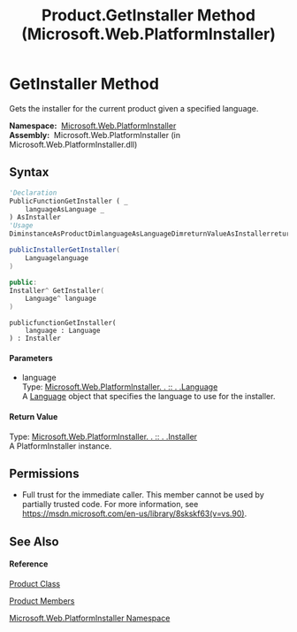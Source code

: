 ﻿---
title: Product.GetInstaller Method  (Microsoft.Web.PlatformInstaller)
TOCTitle: GetInstaller Method
ms:assetid: M:Microsoft.Web.PlatformInstaller.Product.GetInstaller(Microsoft.Web.PlatformInstaller.Language)
ms:mtpsurl: https://msdn.microsoft.com/en-us/library/microsoft.web.platforminstaller.product.getinstaller(v=VS.90)
ms:contentKeyID: 22049749
ms.date: 05/02/2012
mtps_version: v=VS.90
f1_keywords:
- Microsoft.Web.PlatformInstaller.Product.GetInstaller
dev_langs:
- CSharp
- JScript
- VB
- c++
api_location:
- Microsoft.Web.PlatformInstaller.dll
api_name:
- Microsoft.Web.PlatformInstaller.Product.GetInstaller
api_type:
- Managed
topic_type:
- apiref
- kbSyntax
product_family_name: VS
ROBOTS: INDEX,FOLLOW
---

# GetInstaller Method

Gets the installer for the current product given a specified language.

**Namespace:**  [Microsoft.Web.PlatformInstaller](microsoft-web-platforminstaller-namespace.md)  
**Assembly:**  Microsoft.Web.PlatformInstaller (in Microsoft.Web.PlatformInstaller.dll)

## Syntax

``` vb
'Declaration
PublicFunctionGetInstaller ( _
    languageAsLanguage _
) AsInstaller
'Usage
DiminstanceAsProductDimlanguageAsLanguageDimreturnValueAsInstallerreturnValue = instance.GetInstaller(language)
```

``` csharp
publicInstallerGetInstaller(
    Languagelanguage
)
```

``` c++
public:
Installer^ GetInstaller(
    Language^ language
)
```

``` jscript
publicfunctionGetInstaller(
    language : Language
) : Installer
```

#### Parameters

  - language  
    Type: [Microsoft.Web.PlatformInstaller. . :: . .Language](language-class-microsoft-web-platforminstaller.md)  
    A [Language](language-class-microsoft-web-platforminstaller.md) object that specifies the language to use for the installer.  

#### Return Value

Type: [Microsoft.Web.PlatformInstaller. . :: . .Installer](installer-class-microsoft-web-platforminstaller.md)  
A PlatformInstaller instance.  

## Permissions

  - Full trust for the immediate caller. This member cannot be used by partially trusted code. For more information, see <https://msdn.microsoft.com/en-us/library/8skskf63(v=vs.90)>.

## See Also

#### Reference

[Product Class](product-class-microsoft-web-platforminstaller.md)

[Product Members](product-members-microsoft-web-platforminstaller.md)

[Microsoft.Web.PlatformInstaller Namespace](microsoft-web-platforminstaller-namespace.md)

